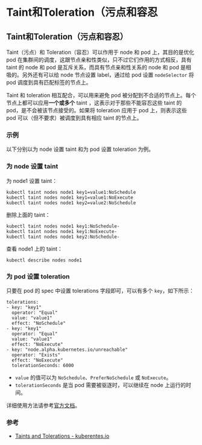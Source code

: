 # Taint和Toleration（污点和容忍

## Taint和Toleration（污点和容忍） <a id="taint&#x548C;toleration&#xFF08;&#x6C61;&#x70B9;&#x548C;&#x5BB9;&#x5FCD;&#xFF09;"></a>

Taint（污点）和 Toleration（容忍）可以作用于 node 和 pod 上，其目的是优化 pod 在集群间的调度，这跟节点亲和性类似，只不过它们作用的方式相反，具有 taint 的 node 和 pod 是互斥关系，而具有节点亲和性关系的 node 和 pod 是相吸的。另外还有可以给 node 节点设置 label，通过给 pod 设置 `nodeSelector` 将 pod 调度到具有匹配标签的节点上。

Taint 和 toleration 相互配合，可以用来避免 pod 被分配到不合适的节点上。每个节点上都可以应用**一个或多个** taint ，这表示对于那些不能容忍这些 taint 的 pod，是不会被该节点接受的。如果将 toleration 应用于 pod 上，则表示这些 pod 可以（但不要求）被调度到具有相应 taint 的节点上。

### 示例 <a id="&#x793A;&#x4F8B;"></a>

以下分别以为 node 设置 taint 和为 pod 设置 toleration 为例。

### 为 node 设置 taint <a id="&#x4E3A;-node-&#x8BBE;&#x7F6E;-taint"></a>

为 node1 设置 taint：

```text
kubectl taint nodes node1 key1=value1:NoSchedule
kubectl taint nodes node1 key1=value1:NoExecute
kubectl taint nodes node1 key2=value2:NoSchedule
```

删除上面的 taint：

```text
kubectl taint nodes node1 key1:NoSchedule-
kubectl taint nodes node1 key1:NoExecute-
kubectl taint nodes node1 key2:NoSchedule-
```

查看 node1 上的 taint：

```text
kubectl describe nodes node1
```

### 为 pod 设置 toleration <a id="&#x4E3A;-pod-&#x8BBE;&#x7F6E;-toleration"></a>

只要在 pod 的 spec 中设置 tolerations 字段即可，可以有多个 `key`，如下所示：

```text
tolerations:
- key: "key1"
  operator: "Equal"
  value: "value1"
  effect: "NoSchedule"
- key: "key1"
  operator: "Equal"
  value: "value1"
  effect: "NoExecute"
- key: "node.alpha.kubernetes.io/unreachable"
  operator: "Exists"
  effect: "NoExecute"
  tolerationSeconds: 6000
```

* `value` 的值可以为 `NoSchedule`、`PreferNoSchedule` 或 `NoExecute`。
* `tolerationSeconds` 是当 pod 需要被驱逐时，可以继续在 node 上运行的时间。

详细使用方法请参考[官方文档](https://kubernetes.io/docs/concepts/configuration/taint-and-toleration/)。

### 参考 <a id="&#x53C2;&#x8003;"></a>

* [Taints and Tolerations - kuberentes.io](https://kubernetes.io/docs/concepts/configuration/taint-and-toleration/)

